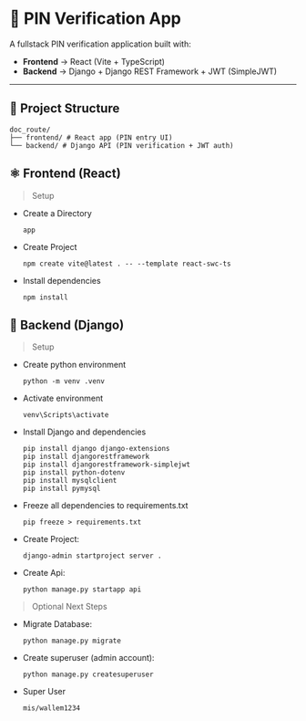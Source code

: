 # 🔐 PIN Verification App

A fullstack PIN verification application built with:

- **Frontend** → React (Vite + TypeScript)
- **Backend** → Django + Django REST Framework + JWT (SimpleJWT)

---

## 📂 Project Structure
```
doc_route/
├── frontend/ # React app (PIN entry UI)
└── backend/ # Django API (PIN verification + JWT auth)
```

## ⚛️ Frontend (React)
> Setup 
- Create a Directory
    ```
    app
    ```
- Create Project 
    ```
    npm create vite@latest . -- --template react-swc-ts
    ```
- Install dependencies
    ```
    npm install
    ```
## 🐍 Backend (Django)

> Setup
- Create python environment
    ```
    python -m venv .venv
    ```
- Activate environment
    ```
    venv\Scripts\activate
    ```
- Install Django and dependencies
    ```
    pip install django django-extensions
    pip install djangorestframework
    pip install djangorestframework-simplejwt
    pip install python-dotenv
    pip install mysqlclient
    pip install pymysql
    ```
- Freeze all dependencies to requirements.txt
    ```
    pip freeze > requirements.txt
    ```
- Create Project:
    ```
    django-admin startproject server .
    ```
- Create Api:
    ```
    python manage.py startapp api
    
> Optional Next Steps
- Migrate Database:
    ```
    python manage.py migrate
    ```
- Create superuser (admin account):
    ```
    python manage.py createsuperuser
    ```
- Super User
    ```
    mis/wallem1234
    ```